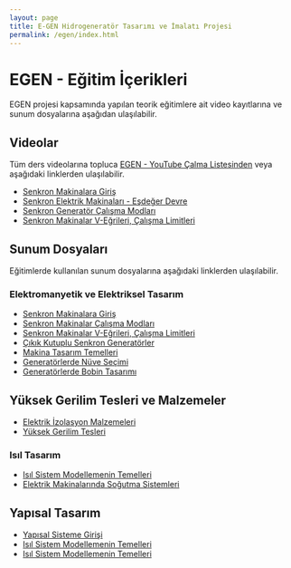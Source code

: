 ```yaml
---
layout: page
title: E-GEN Hidrogeneratör Tasarımı ve İmalatı Projesi
permalink: /egen/index.html
---
```


# EGEN - Eğitim İçerikleri

EGEN projesi kapsamında yapılan teorik eğitimlere ait video kayıtlarına ve sunum dosyalarına aşağıdan ulaşılabilir.

## Videolar

Tüm ders videolarına topluca [EGEN - YouTube Çalma Listesinden](https://www.youtube.com/playlist?list=PLCo39oJ_0NZ69-NRvTFrR9e2I9JbOsNEf) veya aşağıdaki linklerden ulaşılabilir.


- [Senkron Makinalara Giriş](https://youtu.be/Z9ke5JNLu2g)
- [Senkron Elektrik Makinaları - Eşdeğer Devre](https://youtu.be/St4IGgpi8gQ)
- [Senkron Generatör Çalışma Modları](https://youtu.be/eXMwzlCnZbI)
- [Senkron Makinalar V-Eğrileri, Çalışma Limitleri](https://www.youtube.com/watch?v=avnVYaQIRaI)

## Sunum Dosyaları

Eğitimlerde kullanılan sunum dosyalarına aşağıdaki linklerden ulaşılabilir.


### Elektromanyetik ve Elektriksel Tasarım

- [Senkron Makinalara Giriş](/presentations/egen_senkron_makina_giris.html)
- [Senkron Makinalar Çalışma Modları](/presentations/egen_senkron_makina_operasyon.html)
- [Senkron Makinalar V-Eğrileri, Çalışma Limitleri](/presentations/egen_senkron_v_curve.html)
- [Çıkık Kutuplu Senkron Generatörler](/presentations/egen_senkron_cikik_kutup.html)
- [Makina Tasarım Temelleri](/presentations/egen_makina_tasarimi_temelleri.html)
- [Generatörlerde Nüve Seçimi](/presentations/files/egen/egen_nuve_secimi.pdf)
- [Generatörlerde Bobin Tasarımı](/presentations/files/egen/egen_bobin_tasarimi.pdf)

## Yüksek Gerilim Tesleri ve Malzemeler

- [Elektrik İzolasyon Malzemeleri](/presentations/files/egen/egen_elektrik_izolasyon.pdf)
- [Yüksek Gerilim Tesleri](/presentations/files/egen/egen_izolasyon_testleri.pdf)

### Isıl Tasarım

- [Isıl Sistem Modellemenin Temelleri](/presentations/files/egen/egen_isil_tasarim_1.pdf)
- [Elektrik Makinalarında Soğutma Sistemleri](/presentations/files/egen/egen_isil_tasarim_2.pdf)

## Yapısal Tasarım

- [Yapısal Sisteme Girişi](/presentations/files/egen/egen_yapisal_giris.pdf)
- [Isıl Sistem Modellemenin Temelleri](/presentations/files/egen/egen_yapisal_baglanti?elemanlari.pdf)
- [Isıl Sistem Modellemenin Temelleri](/presentations/files/egen/egen_yapisal_analiz.pdf)
